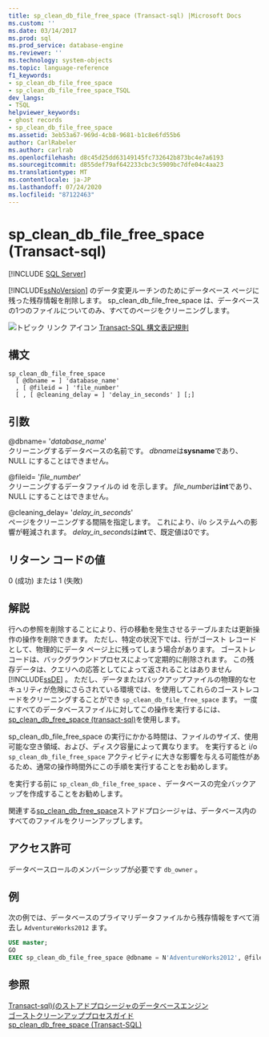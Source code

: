 ```yaml
---
title: sp_clean_db_file_free_space (Transact-sql) |Microsoft Docs
ms.custom: ''
ms.date: 03/14/2017
ms.prod: sql
ms.prod_service: database-engine
ms.reviewer: ''
ms.technology: system-objects
ms.topic: language-reference
f1_keywords:
- sp_clean_db_file_free_space
- sp_clean_db_file_free_space_TSQL
dev_langs:
- TSQL
helpviewer_keywords:
- ghost records
- sp_clean_db_file_free_space
ms.assetid: 3eb53a67-969d-4cb8-9681-b1c8e6fd55b6
author: CarlRabeler
ms.author: carlrab
ms.openlocfilehash: d8c45d25dd63149145fc732642b873bc4e7a6193
ms.sourcegitcommit: d855def79af642233cbc3c5909bc7dfe04c4aa23
ms.translationtype: MT
ms.contentlocale: ja-JP
ms.lasthandoff: 07/24/2020
ms.locfileid: "87122463"
---
```

# <a name="sp_clean_db_file_free_space-transact-sql"></a>sp_clean_db_file_free_space (Transact-sql)
[!INCLUDE [SQL Server](../../includes/applies-to-version/sqlserver.md)]

  [!INCLUDE[ssNoVersion](../../includes/ssnoversion-md.md)] のデータ変更ルーチンのためにデータベース ページに残った残存情報を削除します。 sp_clean_db_file_free_space は、データベースの1つのファイルについてのみ、すべてのページをクリーニングします。  
  
 ![トピック リンク アイコン](../../database-engine/configure-windows/media/topic-link.gif "トピック リンク アイコン") [Transact-SQL 構文表記規則](../../t-sql/language-elements/transact-sql-syntax-conventions-transact-sql.md)  
  
## <a name="syntax"></a>構文  
  
```syntaxsql  
sp_clean_db_file_free_space   
  [ @dbname = ] 'database_name'   
  , [ @fileid = ] 'file_number'   
  [ , [ @cleaning_delay = ] 'delay_in_seconds' ] [;]  
```  
  
## <a name="arguments"></a>引数  
 @dbname= '*database_name*'  
 クリーニングするデータベースの名前です。 *dbname*は**sysname**であり、NULL にすることはできません。  
  
 @fileid= '*file_number*'  
 クリーニングするデータファイルの id を示します。 *file_number*は**int**であり、NULL にすることはできません。  
  
 @cleaning_delay= '*delay_in_seconds*'  
 ページをクリーニングする間隔を指定します。 これにより、i/o システムへの影響が軽減されます。 *delay_in_seconds*は**int**で、既定値は0です。  
  
## <a name="return-code-values"></a>リターン コードの値  
 0 (成功) または 1 (失敗)  
  
## <a name="remarks"></a>解説  
 行への参照を削除することにより、行の移動を発生させるテーブルまたは更新操作の操作を削除できます。 ただし、特定の状況下では、行がゴースト レコードとして、物理的にデータ ページ上に残ってしまう場合があります。 ゴーストレコードは、バックグラウンドプロセスによって定期的に削除されます。 この残存データは、クエリへの応答としてによって返されることはありません [!INCLUDE[ssDE](../../includes/ssde-md.md)] 。 ただし、データまたはバックアップファイルの物理的なセキュリティが危険にさらされている環境では、を使用してこれらのゴーストレコードをクリーニングすることができ `sp_clean_db_file_free_space` ます。 一度にすべてのデータベースファイルに対してこの操作を実行するには、 [sp_clean_db_free_space (transact-sql)](../../relational-databases/system-stored-procedures/sp-clean-db-free-space-transact-sql.md)を使用します。 
  
 sp_clean_db_file_free_space の実行にかかる時間は、ファイルのサイズ、使用可能な空き領域、および、ディスク容量によって異なります。 を実行すると i/o `sp_clean_db_file_free_space` アクティビティに大きな影響を与える可能性があるため、通常の操作時間外にこの手順を実行することをお勧めします。  
  
 を実行する前に `sp_clean_db_file_free_space` 、データベースの完全バックアップを作成することをお勧めします。  
  
 関連する[sp_clean_db_free_space](../../relational-databases/system-stored-procedures/sp-clean-db-free-space-transact-sql.md)ストアドプロシージャは、データベース内のすべてのファイルをクリーンアップします。  
  
## <a name="permissions"></a>アクセス許可  
 データベースロールのメンバーシップが必要です `db_owner` 。  
  
## <a name="examples"></a>例  
 次の例では、データベースのプライマリデータファイルから残存情報をすべて消去し `AdventureWorks2012` ます。  
  
```sql  
USE master;  
GO  
EXEC sp_clean_db_file_free_space @dbname = N'AdventureWorks2012', @fileid = 1;  
```  
  
## <a name="see-also"></a>参照  
 [Transact-sql&#41;&#40;のストアドプロシージャのデータベースエンジン](../../relational-databases/system-stored-procedures/database-engine-stored-procedures-transact-sql.md)   
 [ゴーストクリーンアッププロセスガイド](../ghost-record-cleanup-process-guide.md)    
 [sp_clean_db_free_space (Transact-SQL)](../../relational-databases/system-stored-procedures/sp-clean-db-free-space-transact-sql.md)
   
